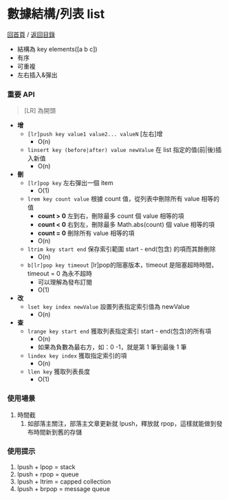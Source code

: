 數據結構/列表 list
===
[回首頁](https://github.com/frank575/nn/) / [返回目錄](../../)

* 結構為 key elements([a b c])
* 有序
* 可重複
* 左右插入&彈出

### 重要 API

> [LR] 為開頭

* **增**
	* `[lr]push key value1 value2... valueN` [左右]增
		* O(n)
	* `linsert key (before|after) value newValue` 在 list 指定的值(前|後)插入新值
		* O(n)
* **刪**
	* `[lr]pop key` 左右彈出一個 item
		* O(1)
	* `lrem key count value` 根據 count 值，從列表中刪除所有 value 相等的值
		* **count > 0** 左到右，刪除最多 count 個 value 相等的項
		* **count < 0** 右到左，刪除最多 Math.abs(count) 個 value 相等的項
		* **count = 0** 刪除所有 value 相等的項
		* O(n)
	* `ltrim key start end` 保存索引範圍 start - end(包含) 的項而其餘刪除
		* O(n)
	* `b[lr]pop key timeout` [lr]pop的阻塞版本，timeout 是阻塞超時時間，timeout = 0 為永不超時
		* 可以理解為發布訂閱
		* O(1)
* **改**
	* `lset key index newValue` 設置列表指定索引值為 newValue
		* O(n)
* **查**
	* `lrange key start end` 獲取列表指定索引 start - end(包含)的所有項
		* O(n)
		* 如果為負數為最右方，如：0 -1，就是第 1 筆到最後 1 筆
	* `lindex key index` 獲取指定索引的項
		* O(n)
	* `llen key` 獲取列表長度
		* O(1)

### 使用場景

1. 時間截
	1. 如部落主關注，部落主文章更新就 lpush，釋放就 rpop，這樣就能做到發布時間新到舊的存儲

### 使用提示

1. lpush + lpop = stack
2. lpush + rpop = queue
3. lpush + ltrim = capped collection
4. lpush + brpop = message queue